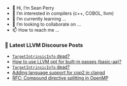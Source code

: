 - 👋 Hi, I’m Sean Perry
- 👀 I’m interested in compilers (c++, COBOL, llvm)
- 🌱 I’m currently learning ...
- 💞️ I’m looking to collaborate on ...
- 📫 How to reach me ...

<!---
s66perry/s66perry is a ✨ special ✨ repository because its `README.md` (this file) appears on your GitHub profile.
You can click the Preview link to take a look at your changes.
--->
### 📕 Latest LLVM Discourse Posts

<!-- DISCOURSE-LLVM:START -->
- [`TargetIntrinsicInfo` dead?](https://discourse.llvm.org/t/targetintrinsicinfo-dead/82456#post_4)
- [How to use LLVM opt for built-in passes &lpar;basic-aa&rpar;?](https://discourse.llvm.org/t/how-to-use-llvm-opt-for-built-in-passes-basic-aa/82460#post_2)
- [`TargetIntrinsicInfo` dead?](https://discourse.llvm.org/t/targetintrinsicinfo-dead/82456#post_3)
- [Adding language support for cpp2 in clangd](https://discourse.llvm.org/t/adding-language-support-for-cpp2-in-clangd/82434#post_4)
- [RFC: Compound directive splitting in OpenMP](https://discourse.llvm.org/t/rfc-compound-directive-splitting-in-openmp/81272#post_5)
<!-- DISCOURSE-LLVM:END -->
